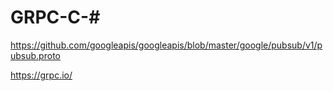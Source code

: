 # GRPC-C-#

https://github.com/googleapis/googleapis/blob/master/google/pubsub/v1/pubsub.proto

https://grpc.io/
